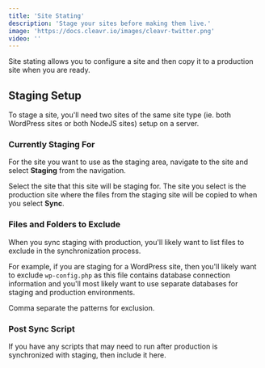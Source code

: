 ```yaml
---
title: 'Site Stating'
description: 'Stage your sites before making them live.'
image: 'https://docs.cleavr.io/images/cleavr-twitter.png'
video: ''
---
```


Site stating allows you to configure a site and then copy it to a production site when you are ready. 

## Staging Setup

To stage a site, you'll need two sites of the same site type (ie. both WordPress sites or both NodeJS sites) setup on a server. 

### Currently Staging For

For the site you want to use as the staging area, navigate to the site and select **Staging** from the navigation. 

Select the site that this site will be staging for. The site you select is the production site where the files from the staging site will be copied to when you select **Sync**. 

### Files and Folders to Exclude

When you sync staging with production, you'll likely want to list files to exclude in the synchronization process. 

For example, if you are staging for a WordPress site, then you'll likely want to exclude `wp-config.php` as this file contains database connection information
and you'll most likely want to use separate databases for staging and production environments. 

Comma separate the patterns for exclusion. 

### Post Sync Script

If you have any scripts that may need to run after production is synchronized with staging, then include it here. 
